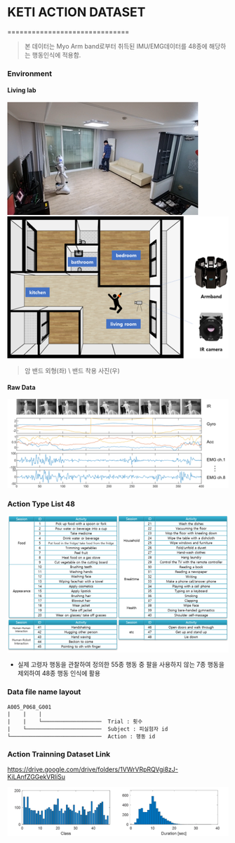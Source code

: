 # KETI ACTION DATASET
==============================

> 본 데이터는 Myo Arm band로부터 취득된 IMU/EMG데이터를 48종에 해당하는 행동인식에 적용함.
    
### Environment
#### Living lab
![Myo1](image/daejeon.png)
![Myo1](image/room.png)
> 암 밴드 외형(좌) \ 밴드 착용 사진(우)

#### Raw Data
![rawdata](image/data_example_A005G068G001.png)

### Action Type List 48
![actionlist](image/class_num.png)
* 실제 고령자 행동을 관찰하여 정의한 55종 행동 중 팔을 사용하지 않는 7종 행동을 제외하여 48종 행동 인식에 활용 

### Data file name layout

    A005_P068_G001
    |    |    |
    |    |    └───────────────────  Trial : 횟수 
    |    └────────────────────────  Subject : 피실험자 id
    └─────────────────────────────  Action : 행동 id

### Action Trainning Dataset Link
https://drive.google.com/drive/folders/1VWrVRpRQVgi8zJ-KiLAnfZGGekVRliSu

![image](image/data_stat.png)



